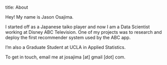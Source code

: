title: About

Hey! My name is Jason Osajima. 

I started off as a Japanese taiko player and now I am a Data Scientist working at Disney ABC Television. One of my projects was to research and deploy the first recommender system used by the ABC app. 

I’m also a Graduate Student at UCLA in Applied Statistics.

To get in touch, email me at josajima [at] gmail [dot] com.